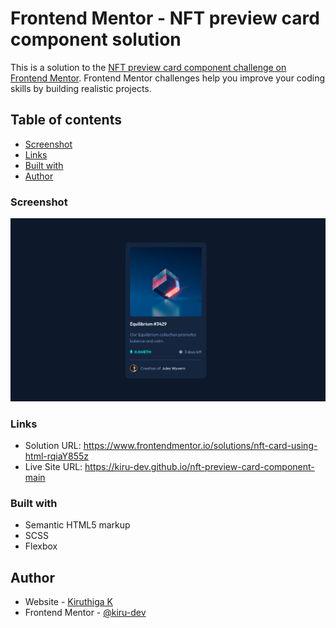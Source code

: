 # Frontend Mentor - NFT preview card component solution

This is a solution to the [NFT preview card component challenge on Frontend Mentor](https://www.frontendmentor.io/challenges/nft-preview-card-component-SbdUL_w0U). Frontend Mentor challenges help you improve your coding skills by building realistic projects. 

## Table of contents

- [Screenshot](#screenshot)
- [Links](#links)
- [Built with](#built-with)
- [Author](#author)

### Screenshot

![](./screenshot.jpeg)

### Links

- Solution URL: https://www.frontendmentor.io/solutions/nft-card-using-html-rqiaY855z
- Live Site URL: https://kiru-dev.github.io/nft-preview-card-component-main

### Built with

- Semantic HTML5 markup
- SCSS
- Flexbox

## Author

- Website - [Kiruthiga K](https://www.kiruanime2003.gitlab.io)
- Frontend Mentor - [@kiru-dev](https://www.frontendmentor.io/profile/kiru-dev)
